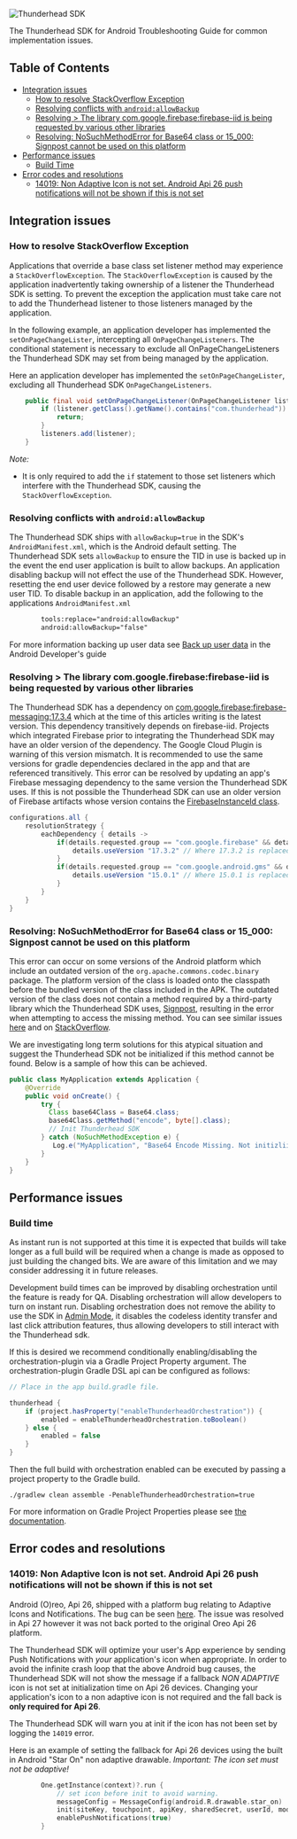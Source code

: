 ![Thunderhead SDK](https://www.thunderhead.com/uploads/2015/07/Thunderhead_LogoIcon_Aubergine.png "Thunderhead")

The Thunderhead SDK for Android Troubleshooting Guide for common implementation issues.

## Table of Contents

- [Integration issues](#integration-issues)
  * [How to resolve StackOverflow Exception](#how-to-resolve-stackoverflow-exception)
  * [Resolving conflicts with `android:allowBackup`](#resolving-conflicts-with-androidallowbackup)
  * [Resolving > The library com.google.firebase:firebase-iid is being requested by various other libraries](#resolving--the-library-comgooglefirebasefirebase-iid-is-being-requested-by-various-other-libraries)
  * [Resolving: NoSuchMethodError for Base64 class or 15_000: Signpost cannot be used on this platform](#resolving-nosuchmethoderror-for-base64-class-or-15_000-signpost-cannot-be-used-on-this-platform)
- [Performance issues](#performance-issues)
  * [Build Time](#build-time)
- [Error codes and resolutions](#error-codes-and-resolutions)
  * [14019: Non Adaptive Icon is not set. Android Api 26 push notifications will not be shown if this is not set](#14019-non-adaptive-icon-is-not-set-android-api-26-push-notifications-will-not-be-shown-if-this-is-not-set)

## Integration issues
### How to resolve StackOverflow Exception
Applications that override a base class set listener method may experience a `StackOverflowException`.
The `StackOverflowException` is caused by the application inadvertently taking ownership of a listener
the Thunderhead SDK is setting.  To prevent the exception the application must take care not to
add the Thunderhead listener to those listeners managed by the application.

In the following example, an application developer has implemented the `setOnPageChangeLister`,
intercepting all `OnPageChangeListeners`. The conditional statement is necessary to
exclude all OnPageChangeListeners the Thunderhead SDK may set from being managed by the application.

Here an application developer has implemented the `setOnPageChangeLister`,
excluding all Thunderhead SDK `OnPageChangeListeners`.

```java
    public final void setOnPageChangeListener(OnPageChangeListener listener) {
        if (listener.getClass().getName().contains("com.thunderhead")) {
            return;
        }
        listeners.add(listener);
    }
```
*Note:*
- It is only required to add the `if` statement to those set listeners which
interfere with the Thunderhead SDK, causing the `StackOverflowException`.

### Resolving conflicts with `android:allowBackup`
The Thunderhead SDK ships with `allowBackup=true` in the SDK's `AndroidManifest.xml`, which is the Android default
setting.  The Thunderhead SDK sets `allowBackup` to ensure the TID in use is backed up in the event the end user
application is built to allow backups.  An application disabling backup will not effect the
use of the Thunderhead SDK.  However, resetting the end user device followed by a restore may
generate a new user TID.  To disable backup in an application, add the following to the applications
`AndroidManifest.xml`
```xml
        tools:replace="android:allowBackup"
        android:allowBackup="false"
```

For more information backing up user data see [Back up user data](https://developer.android.com/guide/topics/data/autobackup)
in the Android Developer's guide

### Resolving > The library com.google.firebase:firebase-iid is being requested by various other libraries

The Thunderhead SDK has a dependency on [com.google.firebase:firebase-messaging:17.3.4](https://firebase.google.com/docs/android/setup) 
which at the time of this articles writing is the latest version.  This dependency transitively depends on firebase-iid.  Projects which integrated Firebase prior to integrating the
Thunderhead SDK may have an older version of the dependency. The Google Cloud Plugin is warning of this version mismatch. It is recommended
to use the same versions for gradle dependencies declared in the app and that are referenced transitively. This error can be resolved
by updating an app's Firebase messaging dependency to the same version the Thunderhead SDK uses. If this is not possible the
Thunderhead SDK can use an older version of Firebase artifacts whose version contains 
the [FirebaseInstanceId class](https://firebase.google.com/docs/reference/android/com/google/firebase/iid/FirebaseInstanceId).

```groovy
configurations.all {
    resolutionStrategy {
        eachDependency { details ->
            if(details.requested.group == "com.google.firebase" && details.requested.name == "firebase-messaging") {
                details.useVersion "17.3.2" // Where 17.3.2 is replaced with the apps required version
            }
            if(details.requested.group == "com.google.android.gms" && details.requested.name == "play-services-basement") {
                details.useVersion "15.0.1" // Where 15.0.1 is replaced with the apps required version
            }
        }
    }
}
```

### Resolving: NoSuchMethodError for Base64 class or 15_000: Signpost cannot be used on this platform

This error can occur on some versions of the Android platform which include an outdated version of the `org.apache.commons.codec.binary` package. The platform
version of the class is loaded onto the classpath before the bundled version of the class included in the APK. The outdated version of the class does not contain 
a method required by a third-party library which the Thunderhead SDK uses, [Signpost](https://github.com/mttkay/signpost), resulting in the error when attempting to access
the missing method. You can see similar issues [here](https://blog.osom.info/2015/04/commons-codec-on-android.html) and on [StackOverflow](https://stackoverflow.com/questions/2047706/apache-commons-codec-with-android-could-not-find-method).

We are investigating long term solutions for this atypical situation and suggest the Thunderhead SDK not be initialized if this method cannot be found. Below is a sample of how this can be achieved.

```java
public class MyApplication extends Application {
    @Override
    public void onCreate() {
        try { 
          Class base64Class = Base64.class;
          base64Class.getMethod("encode", byte[].class);
          // Init Thunderhead SDK
        } catch (NoSuchMethodException e) {
           Log.e("MyApplication", "Base64 Encode Missing. Not initizliing Thunderhead SDK. " + e.getMessage());
        }
    }
}
```

## Performance issues

### Build time
As instant run is not supported at this time it is expected that builds will take longer as a full build will be required when a change is made as opposed 
to just building the changed bits. We are aware of this limitation and we may consider addressing it in future releases.

Development build times can be improved by disabling orchestration until the feature is ready for QA. Disabling orchestration will allow developers to turn on instant run. 
Disabling orchestration does not remove the ability to use the SDK in [Admin Mode](https://github.com/thunderheadone/one-sdk-android#set-up-the-framework-in-admin-mode),
it disables the codeless identity transfer and last click attribution features, thus allowing developers to still interact with the Thunderhead sdk.

If this is desired we recommend conditionally enabling/disabling the orchestration-plugin via a Gradle Project Property argument. The orchestration-plugin Gradle DSL api can be configured as follows:

```groovy
// Place in the app build.gradle file.

thunderhead {
    if (project.hasProperty("enableThunderheadOrchestration")) {
        enabled = enableThunderheadOrchestration.toBoolean()
    } else {
        enabled = false
    }
}
```

Then the full build with orchestration enabled can be executed by passing a project property to the Gradle build.

`./gradlew clean assemble -PenableThunderheadOrchestration=true`

For more information on Gradle Project Properties please see [the documentation](https://docs.gradle.org/current/userguide/build_environment.html#sec:project_properties).


## Error codes and resolutions

### 14019: Non Adaptive Icon is not set. Android Api 26 push notifications will not be shown if this is not set

Android (O)reo, Api 26, shipped with a platform bug relating to Adaptive Icons and Notifications. The bug can be seen [here](https://issuetracker.google.com/issues/68716460). 
The issue was resolved in Api 27 however it was not back ported to the original Oreo Api 26 platform.  

The Thunderhead SDK will optimize your user's App experience by sending Push Notifications with _your_ application's icon when appropriate. In order to avoid the infinite crash
loop that the above Android bug causes, the Thunderhead SDK will not show the message if a fallback *NON ADAPTIVE* icon is not set at initialization time on Api 26 devices. 
Changing your application's icon to a non adaptive icon is not required and the fall back is **only required for Api 26**.

The Thunderhead SDK will warn you at init if the icon has not been set by logging the `14019` error.

Here is an example of setting the fallback for Api 26 devices using the built in Android "Star On" non adaptive drawable.  *Important: The icon set must not be adaptive!*

```kotlin
        One.getInstance(context)?.run {
            // set icon before init to avoid warning.
            messageConfig = MessageConfig(android.R.drawable.star_on)
            init(siteKey, touchpoint, apiKey, sharedSecret, userId, mode, host)
            enablePushNotifications(true)
        }
```
